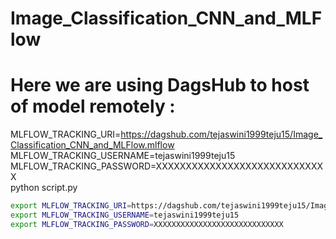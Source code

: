 # Image_Classification_CNN_and_MLFlow

# Here we are using DagsHub to host of model remotely :

MLFLOW_TRACKING_URI=https://dagshub.com/tejaswini1999teju15/Image_Classification_CNN_and_MLFlow.mlflow \
MLFLOW_TRACKING_USERNAME=tejaswini1999teju15 \
MLFLOW_TRACKING_PASSWORD=XXXXXXXXXXXXXXXXXXXXXXXXXXXXX \
python script.py

``` bash
export MLFLOW_TRACKING_URI=https://dagshub.com/tejaswini1999teju15/Image_Classification_CNN_and_MLFlow.mlflow
export MLFLOW_TRACKING_USERNAME=tejaswini1999teju15
export MLFLOW_TRACKING_PASSWORD=XXXXXXXXXXXXXXXXXXXXXXXXXXXXX
```


